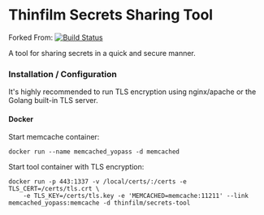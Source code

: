 # Thinfilm Secrets Sharing Tool

Forked From: [![Build Status](https://travis-ci.org/jhaals/yopass.svg)](https://travis-ci.org/jhaals/yopass)

A tool for sharing secrets in a quick and secure manner.

### Installation / Configuration
It's highly recommended to run TLS encryption using nginx/apache or the Golang built-in TLS server.

#### Docker

Start memcache container:

    docker run --name memcached_yopass -d memcached

Start tool container with TLS encryption:

    docker run -p 443:1337 -v /local/certs/:/certs -e TLS_CERT=/certs/tls.crt \
        -e TLS_KEY=/certs/tls.key -e 'MEMCACHED=memcache:11211' --link memcached_yopass:memcache -d thinfilm/secrets-tool
